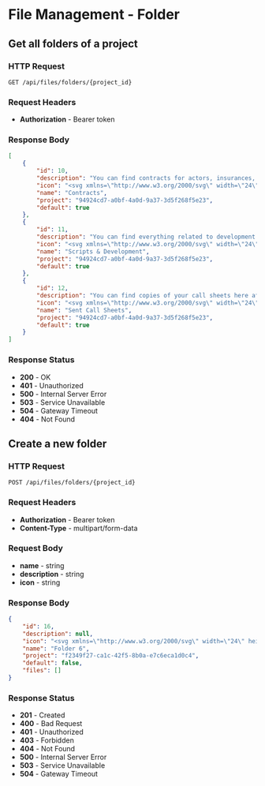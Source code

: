 # File Management - Folder

## Get all folders of a project

### HTTP Request

```http
GET /api/files/folders/{project_id}
```

### Request Headers

- **Authorization** - Bearer token

### Response Body

```json
[
    {
        "id": 10,
        "description": "You can find contracts for actors, insurances, and more here.",
        "icon": "<svg xmlns=\"http://www.w3.org/2000/svg\" width=\"24\" height=\"24\" viewBox=\"0 0 24 24\" fill=\"none\" stroke=\"currentColor\" stroke-width=\"2\" stroke-linecap=\"round\" stroke-linejoin=\"round\" class=\"lucide lucide-book-open-text\"><path d=\"M2 3h6a4 4 0 0 1 4 4v14a3 3 0 0 0-3-3H2z\"></path><path d=\"M22 3h-6a4 4 0 0 0-4 4v14a3 3 0 0 1 3-3h7z\"></path><path d=\"M6 8h2\"></path><path d=\"M6 12h2\"></path><path d=\"M16 8h2\"></path><path d=\"M16 12h2\"></path></svg>",
        "name": "Contracts",
        "project": "94924cd7-a0bf-4a0d-9a37-3d5f268f5e23",
        "default": true
    },
    {
        "id": 11,
        "description": "You can find everything related to development here.",
        "icon": "<svg xmlns=\"http://www.w3.org/2000/svg\" width=\"24\" height=\"24\" viewBox=\"0 0 24 24\" fill=\"none\" stroke=\"currentColor\" stroke-width=\"2\" stroke-linecap=\"round\" stroke-linejoin=\"round\" class=\"lucide lucide-square-plus\"><rect width=\"18\" height=\"18\" x=\"3\" y=\"3\" rx=\"2\"></rect><path d=\"M8 12h8\"></path><path d=\"M12 8v8\"></path></svg>",
        "name": "Scripts & Development",
        "project": "94924cd7-a0bf-4a0d-9a37-3d5f268f5e23",
        "default": true
    },
    {
        "id": 12,
        "description": "You can find copies of your call sheets here after sending them to your crew.",
        "icon": "<svg xmlns=\"http://www.w3.org/2000/svg\" width=\"24\" height=\"24\" viewBox=\"0 0 24 24\" fill=\"none\" stroke=\"currentColor\" stroke-width=\"2\" stroke-linecap=\"round\" stroke-linejoin=\"round\" class=\"lucide lucide-file-spreadsheet\"><path d=\"M15 2H6a2 2 0 0 0-2 2v16a2 2 0 0 0 2 2h12a2 2 0 0 0 2-2V7Z\"></path><path d=\"M14 2v4a2 2 0 0 0 2 2h4\"></path><path d=\"M8 13h2\"></path><path d=\"M14 13h2\"></path><path d=\"M8 17h2\"></path><path d=\"M14 17h2\"></path></svg>",
        "name": "Sent Call Sheets",
        "project": "94924cd7-a0bf-4a0d-9a37-3d5f268f5e23",
        "default": true
    }
]
```

### Response Status

- **200** - OK
- **401** - Unauthorized
- **500** - Internal Server Error
- **503** - Service Unavailable
- **504** - Gateway Timeout
- **404** - Not Found

## Create a new folder

### HTTP Request

```http
POST /api/files/folders/{project_id}
```

### Request Headers

- **Authorization** - Bearer token
- **Content-Type** - multipart/form-data

### Request Body

- **name** - string
- **description** - string
- **icon** - string

### Response Body

```json
{
    "id": 16,
    "description": null,
    "icon": "<svg xmlns=\"http://www.w3.org/2000/svg\" width=\"24\" height=\"24\" viewBox=\"0 0 24 24\" fill=\"none\" stroke=\"currentColor\" stroke-width=\"2\" stroke-linecap=\"round\" stroke-linejoin=\"round\" class=\"lucide lucide-book-open-text\"><path d=\"M2 3h6a4 4 0 0 1 4 4v14a3 3 0 0 0-3-3H2z\"></path><path d=\"M22 3h-6a4 4 0 0 0-4 4v14a3 3 0 0 1 3-3h7z\"></path><path d=\"M6 8h2\"></path><path d=\"M6 12h2\"></path><path d=\"M16 8h2\"></path><path d=\"M16 12h2\"></path></svg>",
    "name": "Folder 6",
    "project": "f2349f27-ca1c-42f5-8b0a-e7c6eca1d0c4",
    "default": false,
    "files": []
}
```

### Response Status

- **201** - Created
- **400** - Bad Request
- **401** - Unauthorized
- **403** - Forbidden
- **404** - Not Found
- **500** - Internal Server Error
- **503** - Service Unavailable
- **504** - Gateway Timeout

